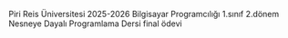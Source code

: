 Piri Reis Üniversitesi 2025-2026 Bilgisayar Programcılığı 1.sınıf 2.dönem Nesneye Dayalı Programlama Dersi final ödevi
